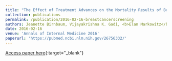 ```yaml
---
title: "The Effect of Treatment Advances on the Mortality Results of Breast Cancer Screening Trials: A Microsimulation Model"
collection: publications
permalink: /publication/2016-02-16-breastcancerscreening
authors: Jeanette Birnbaum, Vijayakrishna K. Gadi, <b>Elan Markowitz</b>, Ruth Etzioni
date: 2016-02-16
venue: 'Annals of Internal Medicine 2016'
paperurl: 'https://pubmed.ncbi.nlm.nih.gov/26756332/'
---
```

[Access paper here](https://pubmed.ncbi.nlm.nih.gov/26756332/){:target="_blank"}
